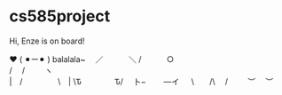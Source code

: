 # cs585project

Hi, Enze is on board!

❤️ ( ⚫︎ー⚫︎ ) balalala~
　／　　　 ＼
/　　　 ○ 　\
/　 / 　　 ヽ \
|　/　 　　　 \　|
\Ԏ　　　　 Ԏ/
　卜−　　 ―イ
　 \　　/\　 /
　　 ︶　 ︶